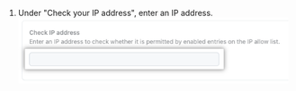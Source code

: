 1. Under "Check your IP address", enter an IP address.
   ![Screenshot of the "Check IP address" text field](/assets/images/help/security/check-ip-address.png)